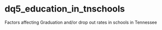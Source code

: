 # dq5_education_in_tnschools
Factors affecting Graduation and/or drop out rates in schools in Tennessee
